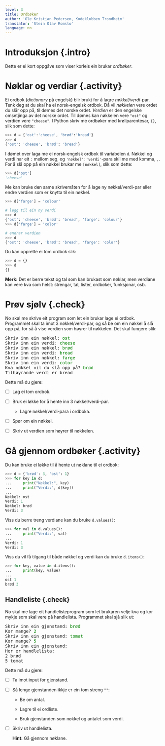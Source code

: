 ```yaml
---
level: 3
title: Ordbøker
author: 'Ole Kristian Pedersen, Kodeklubben Trondheim'
translator: 'Stein Olav Romslo'
language: nn
---
```



# Introduksjon {.intro}

Dette er ei kort oppgåve som viser korleis ein brukar *ordbøker*.


# Nøklar og verdiar {.activity}

Ei ordbok (*dictionary* på engelsk) blir brukt for å lagre *nøkkel/verdi*-par.
Tenk deg at du skal ha ei norsk-engelsk ordbok. Då vil *nøkkelen* vere ordet du
slår opp på, til dømes det norske ordet. *Verdien* er den engelske omsetjinga av
det norske ordet. Til dømes kan nøkkelen vere `"ost"` og verdien vere
`"cheese"`. I Python skriv me ordbøker med krøllparentesar, `{}`, slik som
dette:

```python
>>> d = {'ost':'cheese', 'brød':'bread'}
>>> d
{'ost': 'cheese', 'brød': 'bread'}
```

I dømet over laga me ei norsk-engelsk ordbok til variabelen `d`. Nøkkel og verdi
har eit `:` mellom seg, og `'nøkkel':'verdi'`-para skil me med komma, `,`. For å
slå opp på ein nøkkel brukar me `[nøkkel]`, slik som dette:

```python
>>> d['ost']
'cheese'
```

Me kan bruke den same skrivemåten for å lage ny nøkkel/verdi-par eller endre
verdien som er knytta til ein nøkkel.

```python
>>> d['farge'] = 'colour'

# legg til ein ny verdi
>>> d
{'ost': 'cheese', 'brød': 'bread', 'farge': 'colour'}
>>> d['farge'] = 'color'

# endrar verdien
>>> d
{'ost': 'cheese', 'brød': 'bread', 'farge': 'color'}
```

Du kan opprette ei tom ordbok slik:

```python
>>> d = {}
>>> d
{}
```

**Merk:** Det er berre tekst og tal som kan brukast som nøklar, men verdiane kan
 vere kva som helst: strengar, tal, lister, ordbøker, funksjonar, osb.


# Prøv sjølv {.check}

No skal me skrive eit program som let ein brukar lage ei ordbok. Programmet skal
ta imot 3 nøkkel/verdi-par, og så be om ein nøkkel å slå opp på, for så å vise
verdien som høyrer til nøkkelen. Det skal fungere slik:

<pre>
Skriv inn ein nøkkel: <font color="green">ost</font>
Skriv inn ein verdi: <font color="green">cheese</font>
Skriv inn ein nøkkel: <font color="green">brød</font>
Skriv inn ein verdi: <font color="green">bread</font>
Skriv inn ein nøkkel: <font color="green">farge</font>
Skriv inn ein verdi: <font color="green">color</font>
Kva nøkkel vil du slå opp på? <font color="green">brød</font>
Tilhøyrande verdi er bread
</pre>

Dette må du gjere:

- [ ] Lag ei tom ordbok.

- [ ] Bruk ei løkke for å hente inn 3 nøkkel/verdi-par.

  - Lagre nøkkel/verdi-para i ordboka.

- [ ] Spør om ein nøkkel.

- [ ] Skriv ut verdien som høyrer til nøkkelen.


# Gå gjennom ordbøker {.activity}

Du kan bruke ei løkke til å hente ut nøklane til ei ordbok:

```python
>>> d = {'brød': 3, 'ost': 1}
>>> for key in d:
...     print("Nøkkel:", key)
...     print("Verdi:", d[key])
...
Nøkkel: ost
Verdi: 1
Nøkkel: brød
Verdi: 3
```

Viss du berre treng verdiane kan du bruke `d.values()`:

```python
>>> for val in d.values():
...     print("Verdi:", val)
...
Verdi: 1
Verdi: 3
```

Viss du vil få tilgang til både nøkkel og verdi kan du bruke `d.items()`:

```python
>>> for key, value in d.items():
...     print(key, value)
...
ost 1
brød 3
```

## Handleliste {.check}

No skal me lage eit handlelisteprogram som let brukaren velje kva og kor mykje
som skal vere på handlelista. Programmet skal sjå slik ut:

<pre>
Skriv inn ein gjenstand: <font color="green">brød</font>
Kor mange? <font color="green">2</font>
Skriv inn ein gjenstand: <font color="green">tomat</font>
Kor mange? <font color="green">5</font>
Skriv inn ein gjenstand:
Her er handlelista:
2 brød
5 tomat
</pre>

Dette må du gjere:

- [ ] Ta imot input for gjenstand.

- [ ] Så lenge gjenstanden ikkje er ein tom streng `""`:

  - Be om antal.

  - Lagre til ei ordliste.

  - Bruk gjenstanden som nøkkel og antalet som verdi.

- [ ] Skriv ut handlelista.

  **Hint:** Gå gjennom nøklane.
